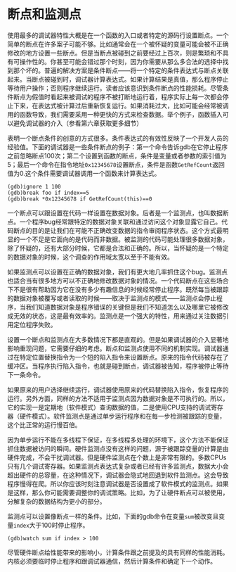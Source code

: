 # 断点和监测点

使用最多的调试器特性大概是在一个函数的入口或者特定的源码行设置断点。一个简单的断点在许多案子可能不够。比如通常会在一个被怀疑的变量可能会被不正确修改的地方设置一些断点。但是当断点被碰到之前要经过上百次，则是繁琐和不具有可操作性的。你甚至可能会错过那个时刻，因为你需要从那么多合法的选择中找到那个坏的。普遍的解决方案是条件断点——将一个特定的条件表达式与断点关联起来。当断点被碰到时，调试器计算表达式。如果计算结果是真值，那么程序停止等待用户操作；否则程序继续运行。读者应该意识到条件断点的性能损耗。尽管条件断点为假值时看起来被调试的程序不被打断地运行着，程序实际上每一次都会停止下来，在表达式被计算过后重新恢复运行。如果消耗过大，比如可能会经常被调用的函数导致，我们需要采用一种更快的方式来检查数据。举个例子，函数插入可以避免调试器的介入（参看第六章获取更多细节）

表明一个断点条件的创意的方式很多。条件表达式的有效性反映了一个开发人员的经验值。下面的调试器是一些条件断点的例子：第一个命令告诉gdb在它停止程序之前忽略断点100次；第二个设置到函数的断点，条件是变量或者参数的索引值为5；最后一个命令在指令地址`0x12345678`设置断点，条件是函数`GetRefCount`返回值为0.这个条件需要调试器调用一个函数来计算表达式。

```
(gdb)ignore 1 100
(gdb)break foo if index==5
(gdb)break *0x12345678 if GetRefCount(this)==0
```

一个断点可以跟设置在代码一样设置在数据对象。后者是一个监测点，也叫数据断点。一个程序bug经常跟特定的数据对象关联和通过访问这个对象显露它自己。代码断点的目的是让我们在可能不正确改变数据的指令审阅程序状态。这个方式最明显的一个不足是它面向的是代码而非数据。被监测的代码可能处理很多数据对象，除了怀疑的，还有大部分时候，它都是合法和正确的。所以，当怀疑的是一个特定的数据对象的时候，这个调查的作用域太宽以至于不能有效。

如果监测点可以设置在正确的数据对象，我们有更大地几率抓住这个bug。监测点也适合当有很多地方可以不正确地修改数据对象的情况。一个代码断点在这些场合下不是很有帮助因为它在没有多少有趣信息的时候经常停止程序。既然每当被跟踪的数据对象被覆写或者读取的时候——取决于监测点的模式——监测点会停止程序，当我们知道数据对象是程序错误的关键但是我们不知道怎么以及哪里它被修改成无效的状态，这是最有效率的。监测点是一个强大的特性，用来通过关注数据引用定位程序失败。

设置一个断点和监测点在大多数情况下都是直观的。但是如果调试器的介入显著地影响重现问题，它需要仔细的考虑。断点和监测点使用不同的机制实现。调试器通过在特定位置替换指令为一个短的陷入指令来设置断点。原来的指令代码被存在了缓冲区。当程序执行陷入指令，也就是碰到断点，调试器被告知，程序被停止等待下一条命令。

如果原来的用户选择继续运行，调试器使用原来的代码替换陷入指令，恢复程序的运行。另外方面，同样的方法不适用于监测点因为数据对象是不可执行的。所以，它的实现一是定期地（软件模式）查询数据的值，二是使用CPU支持的调试寄存器（硬件模式）。软件监测点是通过单步运行程序和在每一步检测被跟踪的变量，这个比正常的运行慢百倍。

因为单步运行不能在多线程下保证，在多线程多处理的环境下，这个方法不能保证抓住数据被访问的瞬间。硬件监测点没有这样的问题，源于被跟踪变量的计算是由硬件完成，不会干扰调试器。但是硬件监测点在个数上是非常有限的。多数CPUs只有几个调试寄存器。如果监测点表达式复杂或者已经有许多监测点，数据大小会超出硬件的总容量，在这种情况下，调试器会隐式地回退到软件监测点。这会导致程序慢得在爬。所以你应该时刻注意调试器是否设置成了软件模式的监测点。如果是这样，那么你可能需要调整你的调试策略。比如，为了让硬件断点可以被使用，分解复杂的数据结构为更小的部分。


监测点可以设置像断点一样的条件。比如，下面的gdb命令在变量`sum`被改变且变量`index`大于100时停止程序。

```
(gdb)watch sum if index > 100
```

尽管硬件断点给性能带来的影响小，计算条件跟之前提及的具有同样的性能消耗。内核必须要临时停止程序和跟调试器通信，然后计算条件和确定下一个动作。


